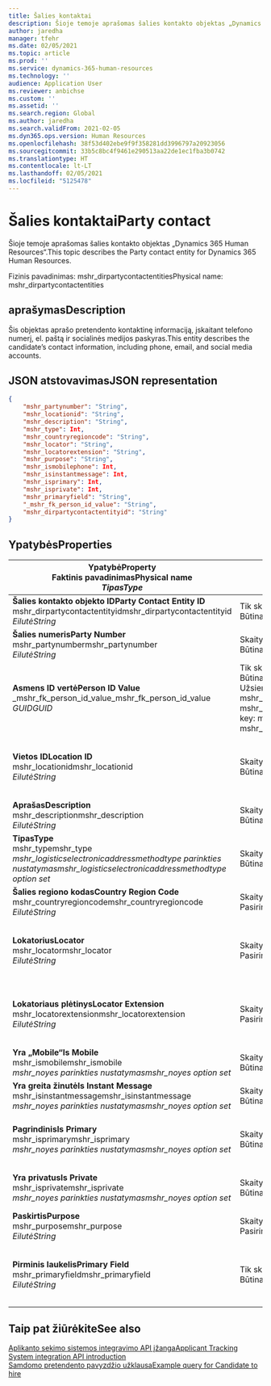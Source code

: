 ```yaml
---
title: Šalies kontaktai
description: Šioje temoje aprašomas šalies kontakto objektas „Dynamics 365 Human Resources“.
author: jaredha
manager: tfehr
ms.date: 02/05/2021
ms.topic: article
ms.prod: ''
ms.service: dynamics-365-human-resources
ms.technology: ''
audience: Application User
ms.reviewer: anbichse
ms.custom: ''
ms.assetid: ''
ms.search.region: Global
ms.author: jaredha
ms.search.validFrom: 2021-02-05
ms.dyn365.ops.version: Human Resources
ms.openlocfilehash: 38f53d402ebe9f9f358281dd3996797a20923056
ms.sourcegitcommit: 33b5c8bc4f9461e290513aa22de1ec1fba3b0742
ms.translationtype: HT
ms.contentlocale: lt-LT
ms.lasthandoff: 02/05/2021
ms.locfileid: "5125478"
---
```

# <a name="party-contact"></a><span data-ttu-id="e9987-103">Šalies kontaktai</span><span class="sxs-lookup"><span data-stu-id="e9987-103">Party contact</span></span>

<span data-ttu-id="e9987-104">Šioje temoje aprašomas šalies kontakto objektas „Dynamics 365 Human Resources“.</span><span class="sxs-lookup"><span data-stu-id="e9987-104">This topic describes the Party contact entity for Dynamics 365 Human Resources.</span></span>

<span data-ttu-id="e9987-105">Fizinis pavadinimas: mshr_dirpartycontactentities</span><span class="sxs-lookup"><span data-stu-id="e9987-105">Physical name: mshr_dirpartycontactentities</span></span>

## <a name="description"></a><span data-ttu-id="e9987-106">aprašymas</span><span class="sxs-lookup"><span data-stu-id="e9987-106">Description</span></span>

<span data-ttu-id="e9987-107">Šis objektas aprašo pretendento kontaktinę informaciją, įskaitant telefono numerį, el. paštą ir socialinės medijos paskyras.</span><span class="sxs-lookup"><span data-stu-id="e9987-107">This entity describes the candidate’s contact information, including phone, email, and social media accounts.</span></span>

## <a name="json-representation"></a><span data-ttu-id="e9987-108">JSON atstovavimas</span><span class="sxs-lookup"><span data-stu-id="e9987-108">JSON representation</span></span>

```json
{
    "mshr_partynumber": "String",
    "mshr_locationid": "String",
    "mshr_description": "String",
    "mshr_type": Int,
    "mshr_countryregioncode": "String",
    "mshr_locator": "String",
    "mshr_locatorextension": "String",
    "mshr_purpose": "String",
    "mshr_ismobilephone": Int,
    "mshr_isinstantmessage": Int,
    "mshr_isprimary": Int,
    "mshr_isprivate": Int,
    "mshr_primaryfield": "String",
    "_mshr_fk_person_id_value": "String",
    "mshr_dirpartycontactentityid": "String"
}
```

## <a name="properties"></a><span data-ttu-id="e9987-109">Ypatybės</span><span class="sxs-lookup"><span data-stu-id="e9987-109">Properties</span></span>

| <span data-ttu-id="e9987-110">Ypatybė</span><span class="sxs-lookup"><span data-stu-id="e9987-110">Property</span></span><br><span data-ttu-id="e9987-111">**Faktinis pavadinimas**</span><span class="sxs-lookup"><span data-stu-id="e9987-111">**Physical name**</span></span><br><span data-ttu-id="e9987-112">**_Tipas_**</span><span class="sxs-lookup"><span data-stu-id="e9987-112">**_Type_**</span></span> | <span data-ttu-id="e9987-113">Naudoti</span><span class="sxs-lookup"><span data-stu-id="e9987-113">Use</span></span> | <span data-ttu-id="e9987-114">aprašymas</span><span class="sxs-lookup"><span data-stu-id="e9987-114">Description</span></span> |
| --- | --- | --- |
| <span data-ttu-id="e9987-115">**Šalies kontakto objekto ID**</span><span class="sxs-lookup"><span data-stu-id="e9987-115">**Party Contact Entity ID**</span></span><br><span data-ttu-id="e9987-116">mshr_dirpartycontactentityid</span><span class="sxs-lookup"><span data-stu-id="e9987-116">mshr_dirpartycontactentityid</span></span><br><span data-ttu-id="e9987-117">*Eilutė*</span><span class="sxs-lookup"><span data-stu-id="e9987-117">*String*</span></span> | <span data-ttu-id="e9987-118">Tik skaitomas</span><span class="sxs-lookup"><span data-stu-id="e9987-118">Read-only</span></span><br><span data-ttu-id="e9987-119">Būtina</span><span class="sxs-lookup"><span data-stu-id="e9987-119">Required</span></span> | <span data-ttu-id="e9987-120">Sistemos sukurtas unikalus identifikatorius objekto įrašui.</span><span class="sxs-lookup"><span data-stu-id="e9987-120">System-generated unique identifier for the entity record.</span></span> |
| <span data-ttu-id="e9987-121">**Šalies numeris**</span><span class="sxs-lookup"><span data-stu-id="e9987-121">**Party Number**</span></span><br><span data-ttu-id="e9987-122">mshr_partynumber</span><span class="sxs-lookup"><span data-stu-id="e9987-122">mshr_partynumber</span></span><br><span data-ttu-id="e9987-123">*Eilutė*</span><span class="sxs-lookup"><span data-stu-id="e9987-123">*String*</span></span> | <span data-ttu-id="e9987-124">Skaitymas/rašymas</span><span class="sxs-lookup"><span data-stu-id="e9987-124">Read/write</span></span><br><span data-ttu-id="e9987-125">Būtina</span><span class="sxs-lookup"><span data-stu-id="e9987-125">Required</span></span> | <span data-ttu-id="e9987-126">Susijusios šalies (asmens) įrašo ID.</span><span class="sxs-lookup"><span data-stu-id="e9987-126">The ID of the associated party (person) record.</span></span> |
| <span data-ttu-id="e9987-127">**Asmens ID vertė**</span><span class="sxs-lookup"><span data-stu-id="e9987-127">**Person ID Value**</span></span><br><span data-ttu-id="e9987-128">_mshr_fk_person_id_value</span><span class="sxs-lookup"><span data-stu-id="e9987-128">_mshr_fk_person_id_value</span></span><br><span data-ttu-id="e9987-129">*GUID*</span><span class="sxs-lookup"><span data-stu-id="e9987-129">*GUID*</span></span> | <span data-ttu-id="e9987-130">Tik skaitomas</span><span class="sxs-lookup"><span data-stu-id="e9987-130">Read-only</span></span><br><span data-ttu-id="e9987-131">Būtina</span><span class="sxs-lookup"><span data-stu-id="e9987-131">Required</span></span><br><span data-ttu-id="e9987-132">Užsienio raktas: mshr_dirpersonentityid of mshr_dirpersonentity</span><span class="sxs-lookup"><span data-stu-id="e9987-132">Foreign key: mshr_dirpersonentityid of mshr_dirpersonentity</span></span> | <span data-ttu-id="e9987-133">Sistemos sukurtas šalies (asmens) identifikatoriaus objekto įrašas.</span><span class="sxs-lookup"><span data-stu-id="e9987-133">The system-generated identifier of the party (person) entity record.</span></span> |
| <span data-ttu-id="e9987-134">**Vietos ID**</span><span class="sxs-lookup"><span data-stu-id="e9987-134">**Location ID**</span></span><br><span data-ttu-id="e9987-135">mshr_locationid</span><span class="sxs-lookup"><span data-stu-id="e9987-135">mshr_locationid</span></span><br><span data-ttu-id="e9987-136">*Eilutė*</span><span class="sxs-lookup"><span data-stu-id="e9987-136">*String*</span></span> | <span data-ttu-id="e9987-137">Skaitymas/rašymas</span><span class="sxs-lookup"><span data-stu-id="e9987-137">Read/write</span></span><br><span data-ttu-id="e9987-138">Būtina</span><span class="sxs-lookup"><span data-stu-id="e9987-138">Required</span></span> | <span data-ttu-id="e9987-139">Adreso įrašo vietos ID.</span><span class="sxs-lookup"><span data-stu-id="e9987-139">The location ID of the address record.</span></span> <span data-ttu-id="e9987-140">Nustatymas mshr_logisticspostaladdresslocationcdsentity objekte.</span><span class="sxs-lookup"><span data-stu-id="e9987-140">Set up in mshr_logisticspostaladdresslocationcdsentity entity.</span></span> |
| <span data-ttu-id="e9987-141">**Aprašas**</span><span class="sxs-lookup"><span data-stu-id="e9987-141">**Description**</span></span><br><span data-ttu-id="e9987-142">mshr_description</span><span class="sxs-lookup"><span data-stu-id="e9987-142">mshr_description</span></span><br><span data-ttu-id="e9987-143">*Eilutė*</span><span class="sxs-lookup"><span data-stu-id="e9987-143">*String*</span></span> | <span data-ttu-id="e9987-144">Skaitymas/rašymas</span><span class="sxs-lookup"><span data-stu-id="e9987-144">Read/write</span></span><br><span data-ttu-id="e9987-145">Būtina</span><span class="sxs-lookup"><span data-stu-id="e9987-145">Required</span></span> | <span data-ttu-id="e9987-146">Kontaktinės informacijos aprašas.</span><span class="sxs-lookup"><span data-stu-id="e9987-146">The description of the contact details.</span></span> |
| <span data-ttu-id="e9987-147">**Tipas**</span><span class="sxs-lookup"><span data-stu-id="e9987-147">**Type**</span></span><br><span data-ttu-id="e9987-148">mshr_type</span><span class="sxs-lookup"><span data-stu-id="e9987-148">mshr_type</span></span><br><span data-ttu-id="e9987-149">*mshr_logisticselectronicaddressmethodtype parinkties nustatymas*</span><span class="sxs-lookup"><span data-stu-id="e9987-149">*mshr_logisticselectronicaddressmethodtype option set*</span></span> | <span data-ttu-id="e9987-150">Skaitymas/rašymas</span><span class="sxs-lookup"><span data-stu-id="e9987-150">Read/write</span></span><br><span data-ttu-id="e9987-151">Būtina</span><span class="sxs-lookup"><span data-stu-id="e9987-151">Required</span></span> | <span data-ttu-id="e9987-152">Išsamios kontaktinės informacijos tipas.</span><span class="sxs-lookup"><span data-stu-id="e9987-152">The contact detail type.</span></span> |
| <span data-ttu-id="e9987-153">**Šalies regiono kodas**</span><span class="sxs-lookup"><span data-stu-id="e9987-153">**Country Region Code**</span></span><br><span data-ttu-id="e9987-154">mshr_countryregioncode</span><span class="sxs-lookup"><span data-stu-id="e9987-154">mshr_countryregioncode</span></span><br><span data-ttu-id="e9987-155">*Eilutė*</span><span class="sxs-lookup"><span data-stu-id="e9987-155">*String*</span></span> | <span data-ttu-id="e9987-156">Skaitymas/rašymas</span><span class="sxs-lookup"><span data-stu-id="e9987-156">Read/write</span></span><br><span data-ttu-id="e9987-157">Pasirinktinai</span><span class="sxs-lookup"><span data-stu-id="e9987-157">Optional</span></span> | <span data-ttu-id="e9987-158">Adreso šalis arba regionas.</span><span class="sxs-lookup"><span data-stu-id="e9987-158">The country or region of the address.</span></span> |
| <span data-ttu-id="e9987-159">**Lokatorius**</span><span class="sxs-lookup"><span data-stu-id="e9987-159">**Locator**</span></span><br><span data-ttu-id="e9987-160">mshr_locator</span><span class="sxs-lookup"><span data-stu-id="e9987-160">mshr_locator</span></span><br><span data-ttu-id="e9987-161">*Eilutė*</span><span class="sxs-lookup"><span data-stu-id="e9987-161">*String*</span></span> | <span data-ttu-id="e9987-162">Skaitymas/rašymas</span><span class="sxs-lookup"><span data-stu-id="e9987-162">Read/write</span></span><br><span data-ttu-id="e9987-163">Pasirinktinai</span><span class="sxs-lookup"><span data-stu-id="e9987-163">Optional</span></span> | <span data-ttu-id="e9987-164">Išsami kontaktinė informacija.</span><span class="sxs-lookup"><span data-stu-id="e9987-164">The contact details.</span></span> <span data-ttu-id="e9987-165">Pavyzdžiui, jei tipas yra **El. pašto adresas**, tuomet šiame laukelyje yra kandidato el. pašto adresas.</span><span class="sxs-lookup"><span data-stu-id="e9987-165">For example, if the type is **Email address**, then this field contains the candidate’s email address.</span></span> |
| <span data-ttu-id="e9987-166">**Lokatoriaus plėtinys**</span><span class="sxs-lookup"><span data-stu-id="e9987-166">**Locator Extension**</span></span><br><span data-ttu-id="e9987-167">mshr_locatorextension</span><span class="sxs-lookup"><span data-stu-id="e9987-167">mshr_locatorextension</span></span><br><span data-ttu-id="e9987-168">*Eilutė*</span><span class="sxs-lookup"><span data-stu-id="e9987-168">*String*</span></span> | <span data-ttu-id="e9987-169">Skaitymas/rašymas</span><span class="sxs-lookup"><span data-stu-id="e9987-169">Read/write</span></span><br><span data-ttu-id="e9987-170">Pasirinktinai</span><span class="sxs-lookup"><span data-stu-id="e9987-170">Optional</span></span> | <span data-ttu-id="e9987-171">Lokatoriaus plėtinys.</span><span class="sxs-lookup"><span data-stu-id="e9987-171">The locator extension.</span></span> <span data-ttu-id="e9987-172">Pavyzdžiui, jei tipas yra **Telefonas**, tuomet ši nuosavybė turės telefono numerio plėtinį.</span><span class="sxs-lookup"><span data-stu-id="e9987-172">For example, if the type is **Phone**, then this property would contain the phone number extension.</span></span> |
| <span data-ttu-id="e9987-173">**Yra „Mobile“**</span><span class="sxs-lookup"><span data-stu-id="e9987-173">**Is Mobile**</span></span><br><span data-ttu-id="e9987-174">mshr_ismobile</span><span class="sxs-lookup"><span data-stu-id="e9987-174">mshr_ismobile</span></span><br><span data-ttu-id="e9987-175">*mshr_noyes parinkties nustatymas*</span><span class="sxs-lookup"><span data-stu-id="e9987-175">*mshr_noyes option set*</span></span> | <span data-ttu-id="e9987-176">Skaitymas/rašymas</span><span class="sxs-lookup"><span data-stu-id="e9987-176">Read/write</span></span><br><span data-ttu-id="e9987-177">Būtina</span><span class="sxs-lookup"><span data-stu-id="e9987-177">Required</span></span> | <span data-ttu-id="e9987-178">Nurodo, ar telefono numeris yra mobilus numeris.</span><span class="sxs-lookup"><span data-stu-id="e9987-178">Specifies whether the phone is a mobile number.</span></span> |
| <span data-ttu-id="e9987-179">**Yra greita žinutė**</span><span class="sxs-lookup"><span data-stu-id="e9987-179">**Is Instant Message**</span></span><br><span data-ttu-id="e9987-180">mshr_isinstantmessage</span><span class="sxs-lookup"><span data-stu-id="e9987-180">mshr_isinstantmessage</span></span><br><span data-ttu-id="e9987-181">*mshr_noyes parinkties nustatymas*</span><span class="sxs-lookup"><span data-stu-id="e9987-181">*mshr_noyes option set*</span></span> | <span data-ttu-id="e9987-182">Skaitymas/rašymas</span><span class="sxs-lookup"><span data-stu-id="e9987-182">Read/write</span></span><br><span data-ttu-id="e9987-183">Būtina</span><span class="sxs-lookup"><span data-stu-id="e9987-183">Required</span></span> | <span data-ttu-id="e9987-184">Nurodo, ar telefono numeris yra įjungtas greitoms žinutėms.</span><span class="sxs-lookup"><span data-stu-id="e9987-184">Specifies whether the phone is enabled for instant messaging.</span></span> |
| <span data-ttu-id="e9987-185">**Pagrindinis**</span><span class="sxs-lookup"><span data-stu-id="e9987-185">**Is Primary**</span></span><br><span data-ttu-id="e9987-186">mshr_isprimary</span><span class="sxs-lookup"><span data-stu-id="e9987-186">mshr_isprimary</span></span><br><span data-ttu-id="e9987-187">*mshr_noyes parinkties nustatymas*</span><span class="sxs-lookup"><span data-stu-id="e9987-187">*mshr_noyes option set*</span></span> | <span data-ttu-id="e9987-188">Skaitymas/rašymas</span><span class="sxs-lookup"><span data-stu-id="e9987-188">Read/write</span></span><br><span data-ttu-id="e9987-189">Būtina</span><span class="sxs-lookup"><span data-stu-id="e9987-189">Required</span></span> | <span data-ttu-id="e9987-190">Nustato pirminį kontakto tipo kontaktą.</span><span class="sxs-lookup"><span data-stu-id="e9987-190">Determines the primary contact of the contact type.</span></span> <span data-ttu-id="e9987-191">Turi būti tik vienas pirminis įrašas kontakto tipui.</span><span class="sxs-lookup"><span data-stu-id="e9987-191">There must be only one primary record per contact type.</span></span> |
| <span data-ttu-id="e9987-192">**Yra privatus**</span><span class="sxs-lookup"><span data-stu-id="e9987-192">**Is Private**</span></span><br><span data-ttu-id="e9987-193">mshr_isprivate</span><span class="sxs-lookup"><span data-stu-id="e9987-193">mshr_isprivate</span></span><br><span data-ttu-id="e9987-194">*mshr_noyes parinkties nustatymas*</span><span class="sxs-lookup"><span data-stu-id="e9987-194">*mshr_noyes option set*</span></span> | <span data-ttu-id="e9987-195">Skaitymas/rašymas</span><span class="sxs-lookup"><span data-stu-id="e9987-195">Read/write</span></span><br><span data-ttu-id="e9987-196">Būtina</span><span class="sxs-lookup"><span data-stu-id="e9987-196">Required</span></span> | <span data-ttu-id="e9987-197">Nustato, ar šis adresas yra privatus asmens su nustatytu vaidmeniu adresas.</span><span class="sxs-lookup"><span data-stu-id="e9987-197">Identifies whether this address is a private address for the person.</span></span> |
| <span data-ttu-id="e9987-198">**Paskirtis**</span><span class="sxs-lookup"><span data-stu-id="e9987-198">**Purpose**</span></span><br><span data-ttu-id="e9987-199">mshr_purpose</span><span class="sxs-lookup"><span data-stu-id="e9987-199">mshr_purpose</span></span><br><span data-ttu-id="e9987-200">*Eilutė*</span><span class="sxs-lookup"><span data-stu-id="e9987-200">*String*</span></span> | <span data-ttu-id="e9987-201">Skaitymas/rašymas</span><span class="sxs-lookup"><span data-stu-id="e9987-201">Read/write</span></span><br><span data-ttu-id="e9987-202">Pasirinktinai</span><span class="sxs-lookup"><span data-stu-id="e9987-202">Optional</span></span> | <span data-ttu-id="e9987-203">Kontaktinės informacijos vaidmuo/tikslas.</span><span class="sxs-lookup"><span data-stu-id="e9987-203">The purpose/role of the contact details.</span></span> |
| <span data-ttu-id="e9987-204">**Pirminis laukelis**</span><span class="sxs-lookup"><span data-stu-id="e9987-204">**Primary Field**</span></span><br><span data-ttu-id="e9987-205">mshr_primaryfield</span><span class="sxs-lookup"><span data-stu-id="e9987-205">mshr_primaryfield</span></span><br><span data-ttu-id="e9987-206">*Eilutė*</span><span class="sxs-lookup"><span data-stu-id="e9987-206">*String*</span></span> | <span data-ttu-id="e9987-207">Tik skaitomas</span><span class="sxs-lookup"><span data-stu-id="e9987-207">Read-only</span></span><br><span data-ttu-id="e9987-208">Būtina</span><span class="sxs-lookup"><span data-stu-id="e9987-208">Required</span></span> | <span data-ttu-id="e9987-209">Laukeliai, kurie naudojami kaip pirminis objekto įrašo identifikatorius.</span><span class="sxs-lookup"><span data-stu-id="e9987-209">Field used as a primary identifier of the entity record.</span></span> <span data-ttu-id="e9987-210">Šalies numerio, tipo, aprašo ir lokatoriaus derinys.</span><span class="sxs-lookup"><span data-stu-id="e9987-210">Combination of party number, type, description, and locator.</span></span> |

## <a name="see-also"></a><span data-ttu-id="e9987-211">Taip pat žiūrėkite</span><span class="sxs-lookup"><span data-stu-id="e9987-211">See also</span></span>

[<span data-ttu-id="e9987-212">Aplikanto sekimo sistemos integravimo API įžanga</span><span class="sxs-lookup"><span data-stu-id="e9987-212">Applicant Tracking System integration API introduction</span></span>](hr-admin-integration-ats-api-introduction.md)<br>
[<span data-ttu-id="e9987-213">Samdomo pretendento pavyzdžio užklausa</span><span class="sxs-lookup"><span data-stu-id="e9987-213">Example query for Candidate to hire</span></span>](hr-admin-integration-ats-api-candidate-to-hire-example-query.md)

